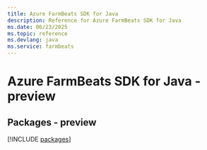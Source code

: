 ```yaml
---
title: Azure FarmBeats SDK for Java
description: Reference for Azure FarmBeats SDK for Java
ms.date: 06/23/2025
ms.topic: reference
ms.devlang: java
ms.service: farmbeats
---
```

# Azure FarmBeats SDK for Java - preview
## Packages - preview
[!INCLUDE [packages](farmbeats-index.md)]